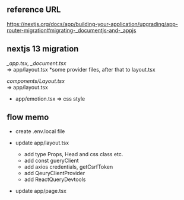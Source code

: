 ## reference URL
https://nextjs.org/docs/app/building-your-application/upgrading/app-router-migration#migrating-_documentjs-and-_appjs  

## nextjs 13 migration

*_app.tsx, _document.tsx*   
  => app/layout.tsx *some provider files, after that to layout.tsx

*components/Layout.tsx*  
  => app/layout.tsx

- app/emotion.tsx => css style

## flow memo
- create .env.local file
- update app/layout.tsx
  * add type Props, Head and css class etc.
  * add const gueryClient
  * add axios credentials, getCsrfToken
  * add QeuryClientProvider
  * add ReactQueryDevtools

- update app/page.tsx
  